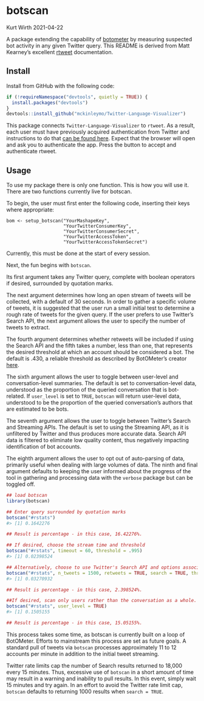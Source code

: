 botscan
================
Kurt Wirth
2021-04-22

A package extending the capability of
[botometer](https://github.com/IUNetSci/botometer-python) by measuring
suspected bot activity in any given Twitter query. This README is
derived from Matt Kearney’s excellent
[rtweet]((https://github.com/mkearney/rtweet)) documentation.

## Install

Install from GitHub with the following code:

``` r
if (!requireNamespace("devtools", quietly = TRUE)) {
  install.packages("devtools")
}
devtools::install_github("mckinleymo/Twitter-Language-Visualizer")
```

This package connects <code>Twitter-Language-Visualizer</code> to
<code>rtweet</code>. As a result, each user must have previously
acquired authentication from Twitter and instructions to do that [can be
found here](http://rtweet.info/articles/auth.html). Expect that the
browser will open and ask you to authenticate the app. Press the button
to accept and authenticate rtweet.

## Usage

To use my package there is only one function. This is how you will use
it. There are two functions currently live for botscan.

To begin, the user must first enter the following code, inserting their
keys where appropriate:

``` setup
bom <- setup_botscan("YourMashapeKey", 
                     "YourTwitterConsumerKey", 
                     "YourTwitterConsumerSecret", 
                     "YourTwitterAccessToken", 
                     "YourTwitterAccessTokenSecret")
```

Currently, this must be done at the start of every session.

Next, the fun begins with <code>botscan</code>.

Its first argument takes any Twitter query, complete with boolean
operators if desired, surrounded by quotation marks.

The next argument determines how long an open stream of tweets will be
collected, with a default of 30 seconds. In order to gather a specific
volume of tweets, it is suggested that the user run a small initial test
to determine a rough rate of tweets for the given query. If the user
prefers to use Twitter’s Search API, the next argument allows the user
to specify the number of tweets to extract.

The fourth argument determines whether retweets will be included if
using the Search API and the fifth takes a number, less than one, that
represents the desired threshold at which an account should be
considered a bot. The default is .430, a reliable threshold as described
by BotOMeter’s creator
[here](http://www.pewresearch.org/fact-tank/2018/04/19/qa-how-pew-research-center-identified-bots-on-twitter/).

The sixth argument allows the user to toggle between user-level and
conversation-level summaries. The default is set to conversation-level
data, understood as the proportion of the queried conversation that is
bot-related. If <code>user\_level</code> is set to <code>TRUE</code>,
<code>botscan</code> will return user-level data, understood to be the
proportion of the queried conversation’s authors that are estimated to
be bots.

The seventh argument allows the user to toggle between Twitter’s Search
and Streaming APIs. The default is set to using the Streaming API, as it
is unfiltered by Twitter and thus produces more accurate data. Search
API data is filtered to eliminate low quality content, thus negatively
impacting identification of bot accounts.

The eighth argument allows the user to opt out of auto-parsing of data,
primarily useful when dealing with large volumes of data. The ninth and
final argument defaults to keeping the user informed about the progress
of the tool in gathering and processing data with the
<code>verbose</code> package but can be toggled off.

``` r
## load botscan
library(botscan)

## Enter query surrounded by quotation marks
botscan("#rstats")
#> [1] 0.1642276

## Result is percentage - in this case, 16.42276%.

## If desired, choose the stream time and threshold
botscan("#rstats", timeout = 60, threshold = .995)
#> [1] 0.02398524

## Alternatively, choose to use Twitter's Search API and options associated with it.
botscan("#rstats", n_tweets = 1500, retweets = TRUE, search = TRUE, threshold = .995)
#> [1] 0.03270932

## Result is percentage - in this case, 2.398524%.

##If desired, scan only users rather than the conversation as a whole.
botscan("#rstats", user_level = TRUE)
#> [1] 0.1505155

## Result is percentage - in this case, 15.05155%.
```

This process takes some time, as botscan is currently built on a loop of
BotOMeter. Efforts to mainstream this process are set as future goals. A
standard pull of tweets via <code>botscan</code> processes approximately
11 to 12 accounts per minute in addition to the initial tweet streaming.

Twitter rate limits cap the number of Search results returned to 18,000
every 15 minutes. Thus, excessive use of <code>botscan</code> in a short
amount of time may result in a warning and inability to pull results. In
this event, simply wait 15 minutes and try again. In an effort to avoid
the Twitter rate limit cap, <code>botscan</code> defaults to returning
1000 results when <code>search = TRUE</code>.
